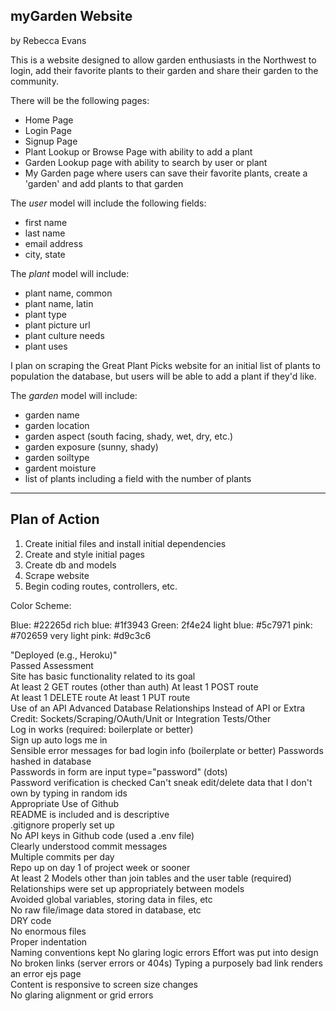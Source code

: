 ## myGarden Website
by Rebecca Evans

This is a website designed to allow garden enthusiasts in the Northwest to login, add their favorite plants to their garden and share their garden to the community.

There will be the following pages:

-	Home Page
-	Login Page
-	Signup Page
-	Plant Lookup or Browse Page with ability to add a plant
-	Garden Lookup page with ability to search by user or plant
-	My Garden page where users can save their favorite plants, create a 'garden' and add plants to that garden

The *user* model will include the following fields:

-	first name
-	last name
-	email address
-	city, state

The *plant* model will include:

-	plant name, common
-	plant name, latin
-	plant type
-	plant picture url
-	plant culture needs
-	plant uses

I plan on scraping the Great Plant Picks website for an initial list of plants to population the database, but users will be able to add a plant if they'd like.

The *garden* model will include:

-	garden name
-	garden location
-	garden aspect (south facing, shady, wet, dry, etc.)
-	garden exposure (sunny, shady)
-	garden soiltype
-	gardent moisture	
-	list of plants including a field with the number of plants

***

## Plan of Action

1.	Create initial files and install initial dependencies
2.	Create and style initial pages
3.	Create db and models
4.	Scrape website
5.	Begin coding routes, controllers, etc.



Color Scheme:

Blue: #22265d
rich blue: #1f3943
Green: 2f4e24
light blue: #5c7971
pink: #702659
very light pink: #d9c3c6



"Deployed (e.g., Heroku)"	
Passed Assessment	
Site has basic functionality related to its goal	
At least 2 GET routes (other than auth)	
At least 1 POST route	
At least 1 DELETE route	
At least 1 PUT route	
Use of an API	Advanced Database Relationships	
Instead of API or Extra Credit: Sockets/Scraping/OAuth/Unit or Integration Tests/Other	
Log in works (required: boilerplate or better)	
Sign up auto logs me in 	
Sensible error messages for bad login info  (boilerplate or better)	
Passwords hashed in database	
Passwords in form are input type="password" (dots)	
Password verification is checked
Can't sneak edit/delete data that I don't own by typing in random ids	
Appropriate Use of Github	
README is included and is descriptive	
.gitignore properly set up	
No API keys in Github code (used a .env file)	
Clearly understood commit messages	
Multiple commits per day	
Repo up on day 1 of project week or sooner	
At least 2 Models other than join tables and the user table (required)	
Relationships were set up appropriately between models	
Avoided global variables, storing data in files, etc	
No raw file/image data stored in database, etc	
DRY code	
No enormous files	
Proper indentation	
Naming conventions kept	
No glaring logic errors	
Effort was put into design	
No broken links (server errors or 404s)	
Typing a purposely bad link renders an error ejs page	
Content is responsive to screen size changes	
No glaring alignment or grid errors

